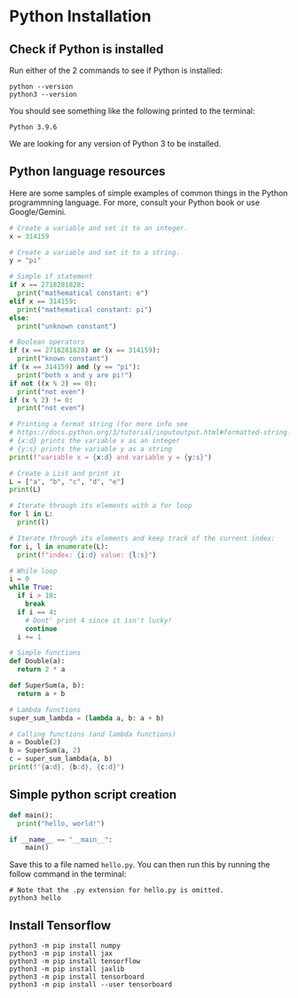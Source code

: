 # Python Installation

## Check if Python is installed

Run either of the 2 commands to see if Python is installed:

```shell
python --version
python3 --version
```

You should see something like the following printed to the terminal:

```
Python 3.9.6
```

We are looking for any version of Python 3 to be installed.

## Python language resources

Here are some samples of simple examples of common things in the Python
programmning language. For more, consult your Python book or use Google/Gemini.

```python
# Create a variable and set it to an integer.
x = 314159

# Create a variable and set it to a string.
y = "pi"

# Simple if statement
if x == 2718281828:
  print("mathematical constant: e")
elif x == 314159:
  print("mathematical constant: pi")
else:
  print("unknown constant")

# Boolean operators
if (x == 2718281828) or (x == 314159):
  print("known constant")
if (x == 314159) and (y == "pi"):
  print("both x and y are pi!")
if not ((x % 2) == 0):
  print("not even")
if (x % 2) != 0:
  print("not even")

# Printing a format string (for more info see
# https://docs.python.org/3/tutorial/inputoutput.html#formatted-string-literals)
# {x:d} prints the variable x as an integer
# {y:s} prints the variable y as a string
print(f"variable x = {x:d} and variable y = {y:s}")

# Create a List and print it
L = ["a", "b", "c", "d", "e"]
print(L)

# Iterate through its elements with a for loop
for l in L:
  print(l)

# Iterate through its elements and keep track of the current index:
for i, l in enumerate(L):
  print(f"index: {i:d} value: {l:s}")

# While loop
i = 0
while True:
  if i > 10:
    break
  if i == 4:
    # Dont' print 4 since it isn't lucky!
    continue
  i += 1

# Simple functions
def Double(a):
  return 2 * a

def SuperSum(a, b):
  return a + b

# Lambda functions
super_sum_lambda = (lambda a, b: a + b)

# Calling functions (and lambda functions)
a = Double(2)
b = SuperSum(a, 2)
c = super_sum_lambda(a, b)
print(f"{a:d}, {b:d}, {c:d}")

```

## Simple python script creation

```python
def main():
  print("hello, world!")

if __name__ == "__main__":
    main()
```

Save this to a file named `hello.py`. You can then run this by running the
follow command in the terminal:

```shell
# Note that the .py extension for hello.py is omitted.
python3 hello
```

## Install Tensorflow

```shell
python3 -m pip install numpy
python3 -m pip install jax
python3 -m pip install tensorflow
python3 -m pip install jaxlib
python3 -m pip install tensorboard
python3 -m pip install --user tensorboard
```
